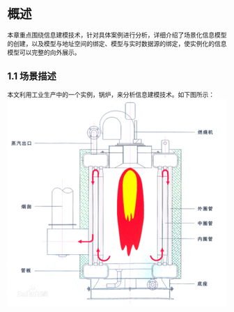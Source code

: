 # 概述
本章重点围绕信息建模技术，针对具体案例进行分析，详细介绍了场景化信息模型的创建，以及模型与地址空间的绑定、模型与实时数据源的绑定，使实例化的信息模型可以完整的向外展示。

## 1.1 场景描述
本文利用工业生产中的一个实例，锅炉，来分析信息建模技术。如下图所示：![](https://github.com/AIxWALL/books/blob/master/Images/Boiler.jpg)
<!--stackedit_data:
eyJoaXN0b3J5IjpbLTE3NzA5OTQ5ODhdfQ==
-->